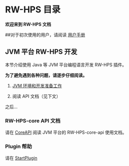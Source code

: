 # RW-HPS 目录
**欢迎来到 RW-HPS 文档**    

##对于初次使用的用户，请阅读 [用户手册](run/UserManual.md)

## JVM 平台 RW-HPS 开发

本节介绍使用 Java 等 JVM 平台编程语言开发 RW-HPS 插件。

**为了避免遇到各种问题，请逐步仔细阅读。**

1. [JVM 环境和开发准备工作](plugin/Preparations.md)

2. 阅读 API 文档（见下文）

之后...

### RW-HPS-core API 文档
请在 [CoreAPI](api/CoreAPI.md) 阅读 JVM 平台的 RW-HPS-core-api 使用文档。
### Plugin 帮助
请在 [StartPlugin](plugin/StartPlugin.md) 
